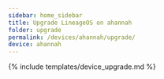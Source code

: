 ```yaml
---
sidebar: home_sidebar
title: Upgrade LineageOS on ahannah
folder: upgrade
permalink: /devices/ahannah/upgrade/
device: ahannah
---
```

{% include templates/device_upgrade.md %}
